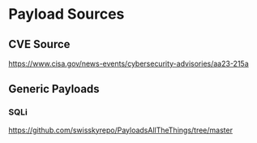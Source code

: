 # Payload Sources
## CVE Source
https://www.cisa.gov/news-events/cybersecurity-advisories/aa23-215a

## Generic Payloads

### SQLi
https://github.com/swisskyrepo/PayloadsAllTheThings/tree/master
